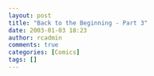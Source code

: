 ```yaml
---
layout: post
title: "Back to the Beginning - Part 3"
date: 2003-01-03 18:23
author: rcadmin
comments: true
categories: [Comics]
tags: []
---
```

<!--more--><img src="http://dl.bitsmack.com/comics/20030103.gif" alt="" />

